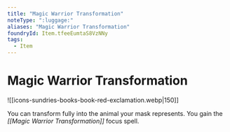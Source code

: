 ```yaml
---
title: "Magic Warrior Transformation"
noteType: ":luggage:"
aliases: "Magic Warrior Transformation"
foundryId: Item.tfeeEumtaS8VzNNy
tags:
  - Item
---
```


# Magic Warrior Transformation
![[icons-sundries-books-book-red-exclamation.webp|150]]

You can transform fully into the animal your mask represents. You gain the _[[Magic Warrior Transformation]]_ focus spell.
